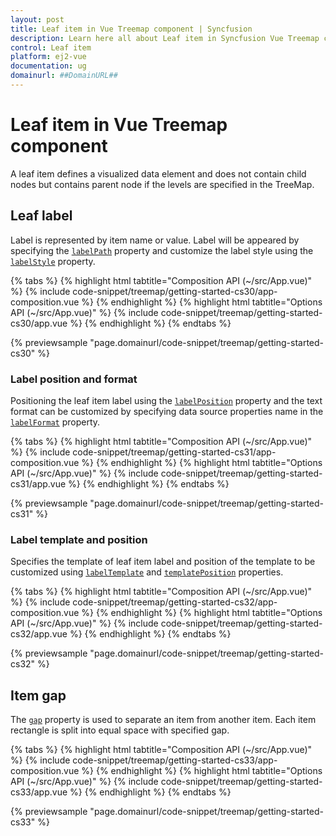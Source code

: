 ```yaml
---
layout: post
title: Leaf item in Vue Treemap component | Syncfusion
description: Learn here all about Leaf item in Syncfusion Vue Treemap component of Syncfusion Essential JS 2 and more.
control: Leaf item 
platform: ej2-vue
documentation: ug
domainurl: ##DomainURL##
---
```


# Leaf item in Vue Treemap component

A leaf item defines a visualized data element and does not contain child nodes but contains parent node if the levels are specified in the TreeMap.

## Leaf label

Label is represented by item name or value. Label will be appeared by specifying the [`labelPath`](https://ej2.syncfusion.com/vue/documentation/api/treemap/leafItemSettingsModel/#labelpath) property and customize the label style using the [`labelStyle`](https://ej2.syncfusion.com/vue/documentation/api/treemap/leafItemSettingsModel/#labelstyle) property.

{% tabs %}
{% highlight html tabtitle="Composition API (~/src/App.vue)" %}
{% include code-snippet/treemap/getting-started-cs30/app-composition.vue %}
{% endhighlight %}
{% highlight html tabtitle="Options API (~/src/App.vue)" %}
{% include code-snippet/treemap/getting-started-cs30/app.vue %}
{% endhighlight %}
{% endtabs %}
        
{% previewsample "page.domainurl/code-snippet/treemap/getting-started-cs30" %}

<!-- markdownlint-disable MD036 -->

### Label position and format

Positioning the leaf item label using the [`labelPosition`](https://ej2.syncfusion.com/vue/documentation/api/treemap/leafItemSettingsModel/#labelposition) property and the text format can be customized by specifying data source properties name in the [`labelFormat`](https://ej2.syncfusion.com/vue/documentation/api/treemap/leafItemSettingsModel/#labelformat) property.

{% tabs %}
{% highlight html tabtitle="Composition API (~/src/App.vue)" %}
{% include code-snippet/treemap/getting-started-cs31/app-composition.vue %}
{% endhighlight %}
{% highlight html tabtitle="Options API (~/src/App.vue)" %}
{% include code-snippet/treemap/getting-started-cs31/app.vue %}
{% endhighlight %}
{% endtabs %}
        
{% previewsample "page.domainurl/code-snippet/treemap/getting-started-cs31" %}

<!-- markdownlint-disable MD036 -->

### Label template and position

Specifies the template of leaf item label and position of the template to be customized using [`labelTemplate`](https://ej2.syncfusion.com/vue/documentation/api/treemap/leafItemSettingsModel/#labeltemplate) and [`templatePosition`](https://ej2.syncfusion.com/vue/documentation/api/treemap/leafItemSettingsModel/#templateposition) properties.

{% tabs %}
{% highlight html tabtitle="Composition API (~/src/App.vue)" %}
{% include code-snippet/treemap/getting-started-cs32/app-composition.vue %}
{% endhighlight %}
{% highlight html tabtitle="Options API (~/src/App.vue)" %}
{% include code-snippet/treemap/getting-started-cs32/app.vue %}
{% endhighlight %}
{% endtabs %}
        
{% previewsample "page.domainurl/code-snippet/treemap/getting-started-cs32" %}

<!-- markdownlint-disable MD036 -->

## Item gap

The [`gap`](https://ej2.syncfusion.com/vue/documentation/api/treemap/leafItemSettingsModel/#gap) property is used to separate an item from another item. Each item rectangle is split into equal space with specified gap.

{% tabs %}
{% highlight html tabtitle="Composition API (~/src/App.vue)" %}
{% include code-snippet/treemap/getting-started-cs33/app-composition.vue %}
{% endhighlight %}
{% highlight html tabtitle="Options API (~/src/App.vue)" %}
{% include code-snippet/treemap/getting-started-cs33/app.vue %}
{% endhighlight %}
{% endtabs %}
        
{% previewsample "page.domainurl/code-snippet/treemap/getting-started-cs33" %}